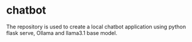 # chatbot
The repository is used to create a local chatbot application using python flask serve, Ollama and llama3.1 base model. 
